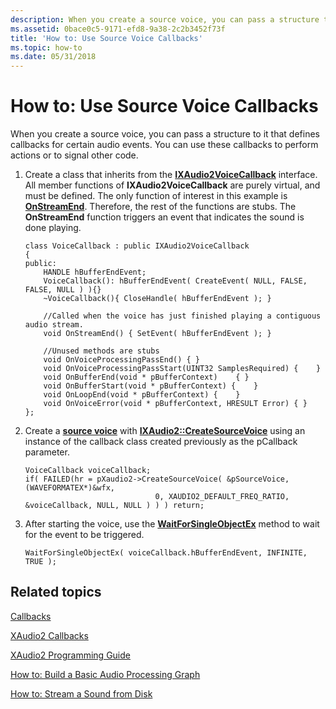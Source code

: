 ```yaml
---
description: When you create a source voice, you can pass a structure to it that defines callbacks for certain audio events. You can use these callbacks to perform actions or to signal other code.
ms.assetid: 0bace0c5-9171-efd8-9a38-2c2b3452f73f
title: 'How to: Use Source Voice Callbacks'
ms.topic: how-to
ms.date: 05/31/2018
---
```


# How to: Use Source Voice Callbacks

When you create a source voice, you can pass a structure to it that defines callbacks for certain audio events. You can use these callbacks to perform actions or to signal other code.

1.  Create a class that inherits from the [**IXAudio2VoiceCallback**](/windows/desktop/api/xaudio2/nn-xaudio2-ixaudio2voicecallback) interface. All member functions of **IXAudio2VoiceCallback** are purely virtual, and must be defined. The only function of interest in this example is [**OnStreamEnd**](/windows/win32/api/xaudio2/nf-xaudio2-ixaudio2voicecallback-onstreamend). Therefore, the rest of the functions are stubs. The **OnStreamEnd** function triggers an event that indicates the sound is done playing.

    ```
    class VoiceCallback : public IXAudio2VoiceCallback
    {
    public:
        HANDLE hBufferEndEvent;
        VoiceCallback(): hBufferEndEvent( CreateEvent( NULL, FALSE, FALSE, NULL ) ){}
        ~VoiceCallback(){ CloseHandle( hBufferEndEvent ); }

        //Called when the voice has just finished playing a contiguous audio stream.
        void OnStreamEnd() { SetEvent( hBufferEndEvent ); }

        //Unused methods are stubs
        void OnVoiceProcessingPassEnd() { }
        void OnVoiceProcessingPassStart(UINT32 SamplesRequired) {    }
        void OnBufferEnd(void * pBufferContext)    { }
        void OnBufferStart(void * pBufferContext) {    }
        void OnLoopEnd(void * pBufferContext) {    }
        void OnVoiceError(void * pBufferContext, HRESULT Error) { }
    };
    ```

    

2.  Create a [**source voice**](/windows/desktop/api/xaudio2/nn-xaudio2-ixaudio2sourcevoice) with [**IXAudio2::CreateSourceVoice**](/windows/win32/api/xaudio2/nf-xaudio2-ixaudio2-createsourcevoice) using an instance of the callback class created previously as the pCallback parameter.

    ```
    VoiceCallback voiceCallback;
    if( FAILED(hr = pXaudio2->CreateSourceVoice( &pSourceVoice, (WAVEFORMATEX*)&wfx,
                                 0, XAUDIO2_DEFAULT_FREQ_RATIO, &voiceCallback, NULL, NULL ) ) ) return;
    ```

    

3.  After starting the voice, use the [**WaitForSingleObjectEx**](/windows/win32/api/synchapi/nf-synchapi-waitforsingleobjectex) method to wait for the event to be triggered.

    ```
    WaitForSingleObjectEx( voiceCallback.hBufferEndEvent, INFINITE, TRUE );
    ```

    

## Related topics

<dl> <dt>

[Callbacks](callbacks.md)
</dt> <dt>

[XAudio2 Callbacks](xaudio2-callbacks.md)
</dt> <dt>

[XAudio2 Programming Guide](programming-guide.md)
</dt> <dt>

[How to: Build a Basic Audio Processing Graph](how-to--build-a-basic-audio-processing-graph.md)
</dt> <dt>

[How to: Stream a Sound from Disk](how-to--stream-a-sound-from-disk.md)
</dt> </dl>

 

 
